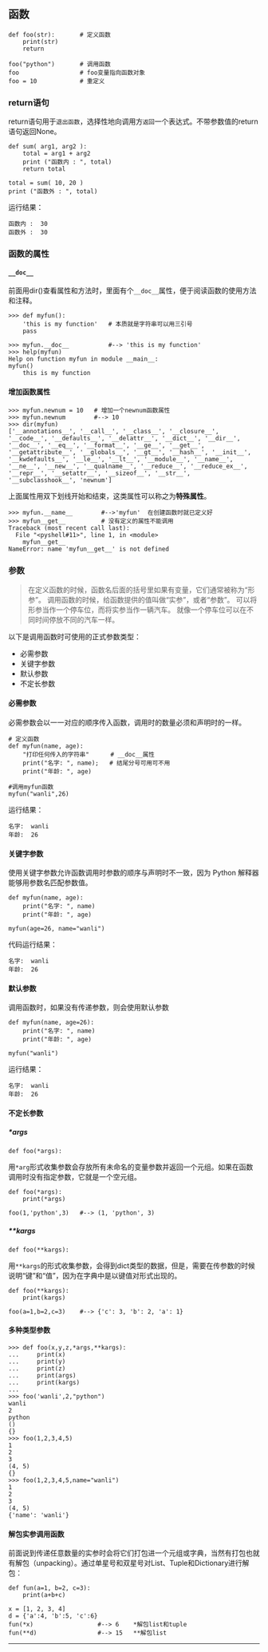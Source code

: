 
## 函数
```
def foo(str):       # 定义函数
    print(str)
    return

foo("python")       # 调用函数
foo                 # foo变量指向函数对象
foo = 10            # 重定义
```

### return语句
return语句用于`退出函数`，选择性地向调用方`返回`一个表达式。不带参数值的return语句返回None。
```
def sum( arg1, arg2 ):
    total = arg1 + arg2
    print ("函数内 : ", total)
    return total

total = sum( 10, 20 )
print ("函数外 : ", total)
```

运行结果：

    函数内 :  30
    函数外 :  30

### 函数的属性
#### `__doc__`
前面用dir()查看属性和方法时，里面有个`__doc__`属性，便于阅读函数的使用方法和注释。
```
>>> def myfun():
    'this is my function'   # 本质就是字符串可以用三引号
    pass

>>> myfun.__doc__           #--> 'this is my function'
>>> help(myfun)
Help on function myfun in module __main__:
myfun()
    this is my function
```

#### 增加函数属性
```
>>> myfun.newnum = 10   # 增加一个newnum函数属性
>>> myfun.newnum        #--> 10
>>> dir(myfun)
['__annotations__', '__call__', '__class__', '__closure__', '__code__', '__defaults__', '__delattr__', '__dict__', '__dir__', '__doc__', '__eq__', '__format__', '__ge__', '__get__', '__getattribute__', '__globals__', '__gt__', '__hash__', '__init__', '__kwdefaults__', '__le__', '__lt__', '__module__', '__name__', '__ne__', '__new__', '__qualname__', '__reduce__', '__reduce_ex__', '__repr__', '__setattr__', '__sizeof__', '__str__', '__subclasshook__', 'newnum']
```

上面属性用双下划线开始和结束，这类属性可以称之为**特殊属性**。
```
>>> myfun.__name__        #-->'myfun'  在创建函数时就已定义好
>>> myfun__get__          # 没有定义的属性不能调用
Traceback (most recent call last):
  File "<pyshell#11>", line 1, in <module>
    myfun__get__
NameError: name 'myfun__get__' is not defined
```

### 参数
>在定义函数的时候，函数名后面的括号里如果有变量，它们通常被称为“形参”。
>调用函数的时候，给函数提供的值叫做“实参”，或者“参数”。
>可以将形参当作一个停车位，而将实参当作一辆汽车。 就像一个停车位可以在不同时间停放不同的汽车一样。

以下是调用函数时可使用的正式参数类型：
- 必需参数
- 关键字参数
- 默认参数
- 不定长参数

#### 必需参数
必需参数会以一一对应的顺序传入函数，调用时的数量必须和声明时的一样。
```
# 定义函数
def myfun(name, age):
    "打印任何传入的字符串"      # __doc__属性
    print("名字: ", name);   # 结尾分号可用可不用
    print("年龄: ", age)
 
#调用myfun函数
myfun("wanli",26)
```

运行结果：

    名字:  wanli
    年龄:  26

#### 关键字参数
使用关键字参数允许函数调用时参数的顺序与声明时不一致，因为 Python 解释器能够用参数名匹配参数值。
```
def myfun(name, age):
    print("名字: ", name)
    print("年龄: ", age)

myfun(age=26, name="wanli")
```

代码运行结果：
```
名字:  wanli
年龄:  26
```

#### 默认参数
调用函数时，如果没有传递参数，则会使用默认参数
```
def myfun(name, age=26):
    print("名字: ", name)
    print("年龄: ", age)

myfun("wanli")
```

运行结果：
```
名字:  wanli
年龄:  26
```

#### 不定长参数

##### *args
    def foo(*args):

用`*arg`形式收集参数会存放所有未命名的变量参数并返回一个元组。如果在函数调用时没有指定参数，它就是一个空元组。
```
def foo(*args):
    print(*args)

foo(1,'python',3)   #--> (1, 'python', 3)
```

##### **kargs

    def foo(**kargs):

用`**kargs`的形式收集参数，会得到dict类型的数据，但是，需要在传参数的时候说明“键”和“值”，因为在字典中是以键值对形式出现的。
```
def foo(**kargs):
    print(kargs)

foo(a=1,b=2,c=3)    #--> {'c': 3, 'b': 2, 'a': 1}
```

#### 多种类型参数
```
>>> def foo(x,y,z,*args,**kargs):
...     print(x)
...     print(y)
...     print(z)
...     print(args)
...     print(kargs)
... 
>>> foo('wanli',2,"python")
wanli
2
python
()
{}
>>> foo(1,2,3,4,5)
1
2
3
(4, 5)
{}
>>> foo(1,2,3,4,5,name="wanli")
1
2
3
(4, 5)
{'name': 'wanli'}
```

#### 解包实参调用函数
前面说到传递任意数量的实参时会将它们打包进一个元组或字典，当然有打包也就有解包（unpacking）。通过单星号和双星号对List、Tuple和Dictionary进行解包：
```
def fun(a=1, b=2, c=3):
    print(a+b+c)

x = [1, 2, 3, 4]
d = {'a':4, 'b':5, 'c':6}
fun(*x)                  #--> 6    *解包list和tuple
fun(**d)                 #--> 15   **解包list
```

------
